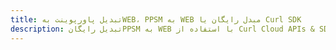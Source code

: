 ---title: تبدیل پاورپوینت بهWEB، PPSM به WEB مبدل رایگان یا Curl SDKdescription: تبدیل رایگانPPSM به WEB با استفاده از Curl Cloud APIs & SDK. همچنین اسناد Microsoft PowerPoint را در Cloud ایجاد، ویرایش و رندر کنید.---